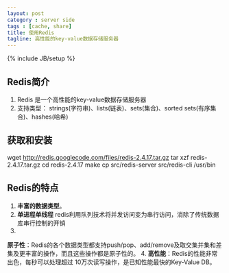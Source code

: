 ```yaml
---
layout: post
category : server side
tags : [cache, share]
title: 使用Redis
tagline: 高性能的key-value数据存储服务器
---
```

{% include JB/setup %}

## Redis简介
1. Redis 是一个高性能的key-value数据存储服务器
2. 支持类型： strings(字符串)、lists(链表)、sets(集合)、sorted
sets(有序集合)、hashes(哈希)

## 获取和安装
  wget http://redis.googlecode.com/files/redis-2.4.17.tar.gz
  tar xzf redis-2.4.17.tar.gz
  cd redis-2.4.17
  make
  cp src/redis-server src/redis-cli /usr/bin
  
## Redis的特点
1. **丰富的数据类型**。
2. **单进程单线程**
redis利用队列技术将并发访问变为串行访问，消除了传统数据库串行控制的开销
3.
**原子性**：Redis的各个数据类型都支持push/pop、add/remove及取交集并集和差集及更丰富的操作，而且这些操作都是原子性的。
4. **高性能**：Redis的性能非常出色，每秒可以处理超过
10万次读写操作，是已知性能最快的Key-Value DB。
